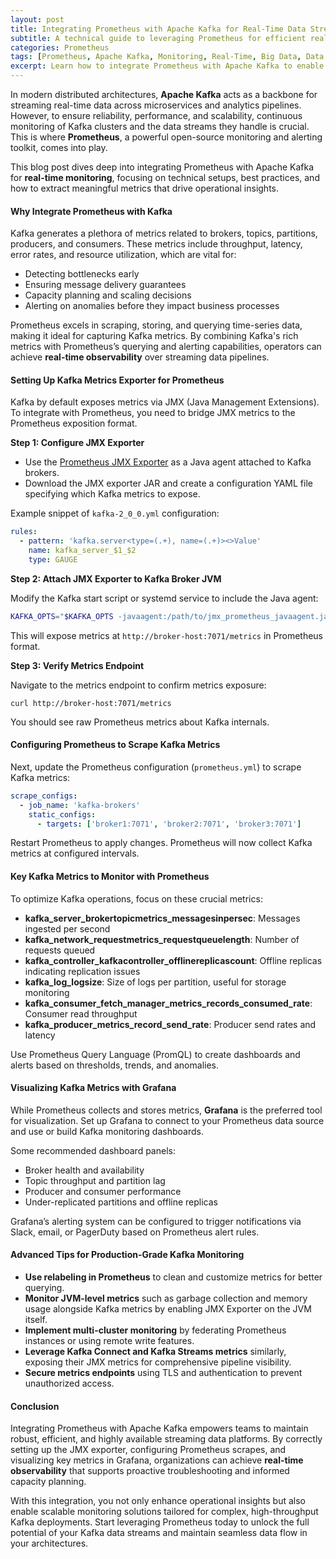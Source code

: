 ```yaml
---
layout: post
title: Integrating Prometheus with Apache Kafka for Real-Time Data Stream Monitoring
subtitle: A technical guide to leveraging Prometheus for efficient real-time monitoring of Apache Kafka data streams
categories: Prometheus
tags: [Prometheus, Apache Kafka, Monitoring, Real-Time, Big Data, Data Streams, Metrics, Observability]
excerpt: Learn how to integrate Prometheus with Apache Kafka to enable real-time monitoring of data streams, enhancing observability and performance tuning for complex distributed systems.
---
```

In modern distributed architectures, **Apache Kafka** acts as a backbone for streaming real-time data across microservices and analytics pipelines. However, to ensure reliability, performance, and scalability, continuous monitoring of Kafka clusters and the data streams they handle is crucial. This is where **Prometheus**, a powerful open-source monitoring and alerting toolkit, comes into play.

This blog post dives deep into integrating Prometheus with Apache Kafka for **real-time monitoring**, focusing on technical setups, best practices, and how to extract meaningful metrics that drive operational insights.

#### Why Integrate Prometheus with Kafka

Kafka generates a plethora of metrics related to brokers, topics, partitions, producers, and consumers. These metrics include throughput, latency, error rates, and resource utilization, which are vital for:

- Detecting bottlenecks early
- Ensuring message delivery guarantees
- Capacity planning and scaling decisions
- Alerting on anomalies before they impact business processes

Prometheus excels in scraping, storing, and querying time-series data, making it ideal for capturing Kafka metrics. By combining Kafka's rich metrics with Prometheus’s querying and alerting capabilities, operators can achieve **real-time observability** over streaming data pipelines.

#### Setting Up Kafka Metrics Exporter for Prometheus

Kafka by default exposes metrics via JMX (Java Management Extensions). To integrate with Prometheus, you need to bridge JMX metrics to the Prometheus exposition format.

**Step 1: Configure JMX Exporter**

- Use the [Prometheus JMX Exporter](https://github.com/prometheus/jmx_exporter) as a Java agent attached to Kafka brokers.
- Download the JMX exporter JAR and create a configuration YAML file specifying which Kafka metrics to expose.

Example snippet of `kafka-2_0_0.yml` configuration:

```yaml
rules:
  - pattern: 'kafka.server<type=(.+), name=(.+)><>Value'
    name: kafka_server_$1_$2
    type: GAUGE
```

**Step 2: Attach JMX Exporter to Kafka Broker JVM**

Modify the Kafka start script or systemd service to include the Java agent:

```bash
KAFKA_OPTS="$KAFKA_OPTS -javaagent:/path/to/jmx_prometheus_javaagent.jar=7071:/path/to/kafka-2_0_0.yml"
```

This will expose metrics at `http://broker-host:7071/metrics` in Prometheus format.

**Step 3: Verify Metrics Endpoint**

Navigate to the metrics endpoint to confirm metrics exposure:

```
curl http://broker-host:7071/metrics
```

You should see raw Prometheus metrics about Kafka internals.

#### Configuring Prometheus to Scrape Kafka Metrics

Next, update the Prometheus configuration (`prometheus.yml`) to scrape Kafka metrics:

```yaml
scrape_configs:
  - job_name: 'kafka-brokers'
    static_configs:
      - targets: ['broker1:7071', 'broker2:7071', 'broker3:7071']
```

Restart Prometheus to apply changes. Prometheus will now collect Kafka metrics at configured intervals.

#### Key Kafka Metrics to Monitor with Prometheus

To optimize Kafka operations, focus on these crucial metrics:

- **kafka_server_brokertopicmetrics_messagesinpersec**: Messages ingested per second
- **kafka_network_requestmetrics_requestqueuelength**: Number of requests queued
- **kafka_controller_kafkacontroller_offlinereplicascount**: Offline replicas indicating replication issues
- **kafka_log_logsize**: Size of logs per partition, useful for storage monitoring
- **kafka_consumer_fetch_manager_metrics_records_consumed_rate**: Consumer read throughput
- **kafka_producer_metrics_record_send_rate**: Producer send rates and latency

Use Prometheus Query Language (PromQL) to create dashboards and alerts based on thresholds, trends, and anomalies.

#### Visualizing Kafka Metrics with Grafana

While Prometheus collects and stores metrics, **Grafana** is the preferred tool for visualization. Set up Grafana to connect to your Prometheus data source and use or build Kafka monitoring dashboards.

Some recommended dashboard panels:

- Broker health and availability
- Topic throughput and partition lag
- Producer and consumer performance
- Under-replicated partitions and offline replicas

Grafana’s alerting system can be configured to trigger notifications via Slack, email, or PagerDuty based on Prometheus alert rules.

#### Advanced Tips for Production-Grade Kafka Monitoring

- **Use relabeling in Prometheus** to clean and customize metrics for better querying.
- **Monitor JVM-level metrics** such as garbage collection and memory usage alongside Kafka metrics by enabling JMX Exporter on the JVM itself.
- **Implement multi-cluster monitoring** by federating Prometheus instances or using remote write features.
- **Leverage Kafka Connect and Kafka Streams metrics** similarly, exposing their JMX metrics for comprehensive pipeline visibility.
- **Secure metrics endpoints** using TLS and authentication to prevent unauthorized access.

#### Conclusion

Integrating Prometheus with Apache Kafka empowers teams to maintain robust, efficient, and highly available streaming data platforms. By correctly setting up the JMX exporter, configuring Prometheus scrapes, and visualizing key metrics in Grafana, organizations can achieve **real-time observability** that supports proactive troubleshooting and informed capacity planning.

With this integration, you not only enhance operational insights but also enable scalable monitoring solutions tailored for complex, high-throughput Kafka deployments. Start leveraging Prometheus today to unlock the full potential of your Kafka data streams and maintain seamless data flow in your architectures.
